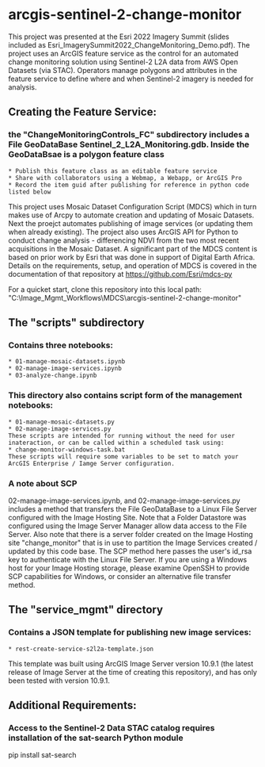 # arcgis-sentinel-2-change-monitor
This project was presented at the Esri 2022 Imagery Summit (slides included as Esri_ImagerySummit2022_ChangeMonitoring_Demo.pdf). The project uses an ArcGIS feature service as the control for an automated change monitoring solution using Sentinel-2 L2A data from AWS Open Datasets (via STAC). Operators manage polygons and attributes in the feature service to define where and when Sentinel-2 imagery is needed for analysis. 

## Creating the Feature Service:
### the "ChangeMonitoringControls_FC" subdirectory includes a File GeoDataBase Sentinel_2_L2A_Monitoring.gdb. Inside the GeoDataBsae is a polygon feature class
    * Publish this feature class as an editable feature service
    * Share with collaborators using a Webmap, a Webapp, or ArcGIS Pro
    * Record the item guid after publishing for reference in python code listed below

This project uses Mosaic Dataset Configuration Script (MDCS) which in turn makes use of Arcpy to automate creation and updating of Mosaic Datasets. Next the proejct automates publishing of image services (or updating them when already existing). The project also uses ArcGIS API for Python to conduct change analysis - differencing NDVI from the two most recent acquisitions in the Mosaic Dataset. A significant part of the MDCS content is based on prior work by Esri that was done in support of Digital Earth Africa. Details on the requirements, setup, and operation of MDCS is covered in the documentation of that repository at https://github.com/Esri/mdcs-py

For a quicket start, clone this repository into this local path: "C:\Image_Mgmt_Workflows\MDCS\arcgis-sentinel-2-change-monitor"

## The "scripts" subdirectory 
### Contains three notebooks:
    * 01-manage-mosaic-datasets.ipynb
    * 02-manage-image-services.ipynb
    * 03-analyze-change.ipynb    
### This directory also contains script form of the management notebooks:
    * 01-manage-mosaic-datasets.py
    * 02-manage-image-services.py
    These scripts are intended for running without the need for user inateraction, or can be called within a scheduled task using:
    * change-monitor-windows-task.bat
    These scripts will require some variables to be set to match your ArcGIS Enterprise / Iamge Server configuration.
   
### A note about SCP
02-manage-image-services.ipynb, and 02-manage-image-services.py includes a method that transfers the File GeoDataBase to a Linux File Server configured with the Image Hosting Site. Note that a Folder Datastore was configured using the Image Server Manager allow data access to the File Server. Also note that there is a server folder created on the Image Hosting site "change_monitor" that is in use to partition the Image Services created / updated by this code base. The SCP method here passes the user's id_rsa key to authenticate with the Linux File Server. If you are using a Windows host for your Image Hosting storage, please examine OpenSSH to provide SCP capabilities for Windows, or consider an alternative file transfer method.

## The "service_mgmt" directory 
### Contains a JSON template for publishing new image services:
    * rest-create-service-s2l2a-template.json
This template was built using ArcGIS Image Server version 10.9.1 (the latest release of Image Server at the time of creating this repository), and has only been tested with version 10.9.1.

## Additional Requirements:
### Access to the Sentinel-2 Data STAC catalog requires installation of the sat-search Python module
pip install sat-search
